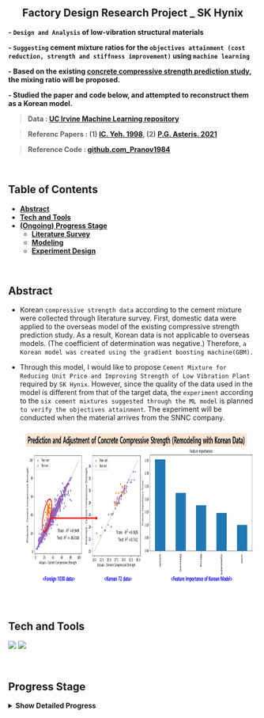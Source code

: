 <h2 align="center">Factory Design Research Project _ SK Hynix</h2>

**- `Design and Analysis` of low-vibration structural materials**

**- `Suggesting` cement mixture ratios for the `objectives attainment (cost reduction, strength and stiffness improvement)` using `machine learning`**   

**- Based on the existing [concrete compressive strength prediction study](https://github.com/P-uyoung/AI-research/tree/master/Concrete), the mixing ratio will be proposed.**

**- Studied the paper and code below, and attempted to reconstruct them as a Korean model.**

> **Data : [UC Irvine Machine Learning repository](https://archive.ics.uci.edu/ml/datasets/concrete+compressive+strength)**

> **Referenc Papers : (1) [IC. Yeh. 1998](https://www.sciencedirect.com/science/article/pii/S0008884698001653),  (2) [P.G. Asteris. 2021](https://www.sciencedirect.com/science/article/pii/S0008884621000983)**

> **Reference Code : [github.com_Pranov1984](https://github.com/Pranov1984/Prediction-of-cement-compressive-strength-using-stacked-ensemble-modelling/blob/master/Concrete%20Compressive%20Strength%20Prediction-V3.ipynb)**

<br/>

## **Table of Contents** 
<b>

- [Abstract](#Abstract)
- [Tech and Tools](#Tech-and-Tools)
- [(Ongoing) Progress Stage](#Progress-Stage)
  - [Literature Survey](#1-Literature-Survey)
  - [Modeling](#2-Modeling)
  - [Experiment Design](#3-Experiment-Design)
  
</b>
<br/>


## **Abstract**
- Korean `compressive strength data` according to the cement mixture were collected through literature survey. First, domestic data were applied to the overseas model of the existing compressive strength prediction study. As a result, Korean data is not applicable to overseas models. (The coefficient of determination was negative.) Therefore, `a Korean model was created using the gradient boosting machine(GBM).`
- Through this model, I would like to propose `Cement Mixture for Reducing Unit Price and Improving Strength of Low Vibration Plant` required by `SK Hynix`. However, since the quality of the data used in the model is different from that of the target data, the `experiment` according to the `six cement mixtures suggested through the ML model` is planned `to verify the objectives attainment`. The experiment will be conducted when the material arrives from the SNNC company.

  <img src="https://github.com/P-uyoung/AI-research/blob/master/SK/Fig/abstract.png" width="921" height="323"/>

<br/>

## **Tech and Tools**
  <span><img src="https://img.shields.io/badge/Python-05122A?style=flat-square&logo=python"/></span>
  <span><img src="https://img.shields.io/badge/ScikitLearn-F7931E?style=flat-square&logo=ScikitLearn&logoColor=white"></span>
  
<br/>

## **Progress Stage**
<details>
<summary><b>Show Detailed Progress</b></summary>
<div markdown="1">

### 1. Literature Survey   
  **"Objective : Proposed Mixing Ratio with Maximum Stiffness(Modulus of Elasticity)"**   
  
(1) Relationship with `Compressive Strength` and `Dynamic Elastic Modulus`   

(2) Relationship with `Dynamic Elastic Modulus` and `Yong's Modulus`   

(3) Changes in `Compressive Strength` According to the Mixing Ratio of `Ferro Nickel Slag(FNS)` and `Dolomite Aggregates`    
<br/>
  
### 2. Modeling  
**I used the following 5 models, and XGBoost is the final model. The model's `R^2 is 0.74`.**
  
- SVM
- GBM
- XGBoost
- RF
- Stacking

**Due to the small amount of data, it is `difficult to prevent overfitting by placing a valid data set separately`. In addition, due to the limitation of data amount, the optimal parameter during gridsearch is not the optimal parameter of the entire model, so it is difficult to adjust the parameter.**
<br/>
  
### 3. Experiment Design
  <img src="https://github.com/P-uyoung/AI-research/blob/master/SK/Fig/experiment_design.png" width="971" height="606.5"/>
  
</div>
</details>
